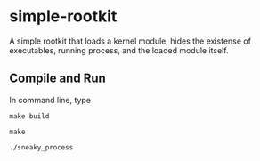 # simple-rootkit
A simple rootkit that loads a kernel module, hides the existense of executables, running process, and the loaded module itself.

## Compile and Run
In command line, type
```
make build
```
```
make
```
```
./sneaky_process
```
